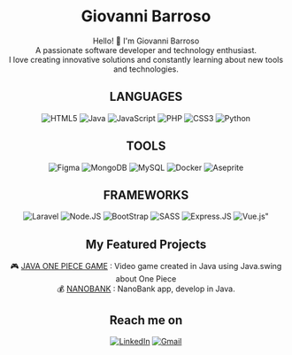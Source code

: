 <div align="center">
  
  <div>
  <h1>Giovanni Barroso</h1>
  <p>Hello! 👋 I'm Giovanni Barroso <br>
  A passionate software developer and technology enthusiast.
  <br>I love creating innovative solutions and constantly learning about new tools and technologies.</p>


  <h2>LANGUAGES</h2>
  
  <div>
    <img src="https://img.shields.io/badge/html5-%23E34F26.svg?style=for-the-badge&logo=html5&logoColor=white" alt="HTML5">
    <img src="https://img.shields.io/badge/java-%23ED8B00.svg?style=for-the-badge&logo=openjdk&logoColor=white" alt="Java">
    <img src="https://img.shields.io/badge/javascript-%23323330.svg?style=for-the-badge&logo=javascript&logoColor=%23F7DF1E" alt="JavaScript">
    <img src="https://img.shields.io/badge/php-%23777BB4.svg?style=for-the-badge&logo=php&logoColor=white" alt="PHP">
    <img src="https://img.shields.io/badge/css3-%231572B6.svg?style=for-the-badge&logo=css3&logoColor=whitec5" alt="CSS3">
    <img src="https://img.shields.io/badge/python-3670A0?style=for-the-badge&logo=python&logoColor=ffdd54" alt="Python">
  </div>

  
  <h2>TOOLS</h2>
  <div>
    <img src="https://img.shields.io/badge/figma-%23F24E1E.svg?style=for-the-badge&logo=figma&logoColor=white" alt="Figma">
    <img src="https://img.shields.io/badge/MongoDB-%234ea94b.svg?style=for-the-badge&logo=mongodb&logoColor=white" alt="MongoDB">
    <img src="https://img.shields.io/badge/mysql-4479A1.svg?style=for-the-badge&logo=mysql&logoColor=white" alt="MySQL">
    <img src="https://img.shields.io/badge/docker-%230db7ed.svg?style=for-the-badge&logo=docker&logoColor=white" alt="Docker">
    <img src="https://img.shields.io/badge/Aseprite-FFFFFF?style=for-the-badge&logo=Aseprite&logoColor=#7D929E"alt="Aseprite">
  </div>


  <h2>FRAMEWORKS</h2>
  <div>
    <img src="https://img.shields.io/badge/laravel-%23FF2D20.svg?style=for-the-badge&logo=laravel&logoColor=white" alt="Laravel">
    <img src="https://img.shields.io/badge/node.js-6DA55F?style=for-the-badge&logo=node.js&logoColor=white" alt="Node.JS">
    <img src="https://img.shields.io/badge/bootstrap-%238511FA.svg?style=for-the-badge&logo=bootstrap&logoColor=white"alt="BootStrap">
    <img src="https://img.shields.io/badge/SASS-hotpink.svg?style=for-the-badge&logo=SASS&logoColor=white" alt="SASS">
    <img src="https://img.shields.io/badge/express.js-%23404d59.svg?style=for-the-badge&logo=express&logoColor=%2361DAFB" alt="Express.JS">
    <img src= "https://img.shields.io/badge/vuejs-%2335495e.svg?style=for-the-badge&logo=vuedotjs&logoColor=%234FC08D" alt= Vue.js">
  </div>


  <h2>My Featured Projects</h2>
  <div>
    🎮 <a href="https://github.com/GiovanniBarroso/JAVA-ONEPIECE-GAME">JAVA ONE PIECE GAME</a> : Video game created in Java using Java.swing about One Piece <br>
    💰 <a href="https://github.com/GiovanniBarroso/NanoBank">NANOBANK</a> : NanoBank app, develop in Java.
  </div>


  <h2>Reach me on</h2>
  <div>
    <a href="https://www.linkedin.com/in/giovanni-barroso/"><img src="https://img.shields.io/badge/linkedin-%230077B5.svg?style=for-the-badge&logo=linkedin&logoColor=white" alt="LinkedIn"></a>
    <a href="mailto:giovanni.baralv@gmail.com"><img src="https://img.shields.io/badge/Gmail-D14836?style=for-the-badge&logo=gmail&logoColor=white" alt="Gmail"></a>
